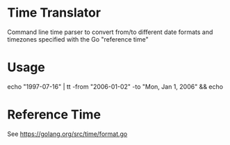 # Time Translator
Command line time parser to convert from/to different date formats and timezones specified with the Go "reference time"

# Usage
echo "1997-07-16" | tt -from "2006-01-02" -to "Mon, Jan 1, 2006" && echo

# Reference Time
See https://golang.org/src/time/format.go
